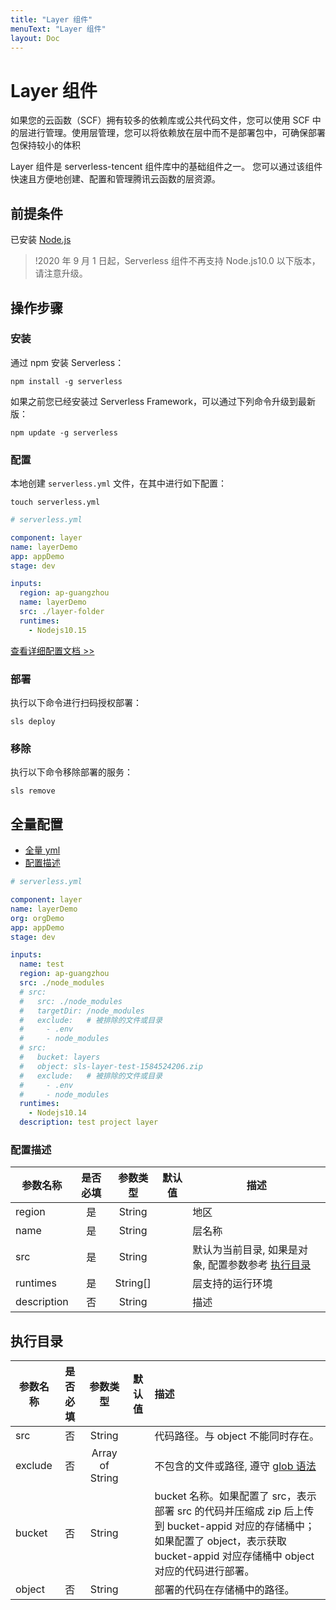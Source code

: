 ```yaml
---
title: "Layer 组件"
menuText: "Layer 组件"
layout: Doc
---
```


# Layer 组件

如果您的云函数（SCF）拥有较多的依赖库或公共代码文件，您可以使用 SCF 中的层进行管理。使用层管理，您可以将依赖放在层中而不是部署包中，可确保部署包保持较小的体积

Layer 组件是 serverless-tencent 组件库中的基础组件之一。 您可以通过该组件快速且方便地创建、配置和管理腾讯云函数的层资源。

## 前提条件

已安装 [Node.js](https://nodejs.org/en/)

> !2020 年 9 月 1 日起，Serverless 组件不再支持 Node.js10.0 以下版本，请注意升级。

## 操作步骤

### 安装

通过 npm 安装 Serverless：

```console
npm install -g serverless
```

如果之前您已经安装过 Serverless Framework，可以通过下列命令升级到最新版：

```console
npm update -g serverless
```

### 配置

本地创建 `serverless.yml` 文件，在其中进行如下配置：

```console
touch serverless.yml
```

```yml
# serverless.yml

component: layer
name: layerDemo
app: appDemo
stage: dev

inputs:
  region: ap-guangzhou
  name: layerDemo
  src: ./layer-folder
  runtimes:
    - Nodejs10.15
```

[查看详细配置文档 >>](#1)

### 部署

执行以下命令进行扫码授权部署：

```console
sls deploy
```

### 移除

执行以下命令移除部署的服务：

```
sls remove
```

<span id="1"></span>
##  全量配置
- [全量 yml](#1-1)
- [配置描述](#1-2)

<span id="1-1"></span>
```yml
# serverless.yml

component: layer
name: layerDemo
org: orgDemo
app: appDemo
stage: dev

inputs:
  name: test
  region: ap-guangzhou
  src: ./node_modules
  # src:
  #   src: ./node_modules
  #   targetDir: /node_modules
  #   exclude:   # 被排除的文件或目录
  #     - .env
  #     - node_modules
  # src:
  #   bucket: layers
  #   object: sls-layer-test-1584524206.zip
  #   exclude:   # 被排除的文件或目录
  #     - .env
  #     - node_modules
  runtimes:
    - Nodejs10.14
  description: test project layer
```

<span id="1-2"></span>
### 配置描述

| 参数名称    | 是否必填 | 参数类型 | 默认值 | 描述                                                           |
| ----------- | :------: | :------: | :----: | -------------------------------------------------------------- |
| region      |    是    |  String  |        | 地区                                                           |
| name        |    是    |  String  |        | 层名称                                                         |
| src         |    是    |  String  |        | 默认为当前目录, 如果是对象, 配置参数参考 [执行目录](#执行目录) |
| runtimes    |    是    | String[] |        | 层支持的运行环境                                               |
| description |    否    |  String  |        | 描述                                                           |

## 执行目录

| 参数名称 | 是否必填 |    参数类型     | 默认值 | 描述                                                                                                                                                                                 |
| -------- | :------: | :-------------: | :----: | :----------------------------------------------------------------------------------------------------------------------------------------------------------------------------------- |
| src      |    否    |     String      |        | 代码路径。与 object 不能同时存在。                                                                                                                                                   |
| exclude  |    否    | Array of String |        | 不包含的文件或路径, 遵守 [glob 语法](https://github.com/isaacs/node-glob)                                                                                                            |
| bucket   |    否    |     String      |        | bucket 名称。如果配置了 src，表示部署 src 的代码并压缩成 zip 后上传到 bucket-appid 对应的存储桶中；如果配置了 object，表示获取 bucket-appid 对应存储桶中 object 对应的代码进行部署。 |
| object   |    否    |     String      |        | 部署的代码在存储桶中的路径。                                                                                                                                                         |